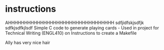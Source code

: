 # instructions

AHHHHHHHHHHHHHHHHHHHHHHHHHHHHHHHHH
sdfjidfskjsdfjk
sdfkjsdfkjlsdf
Simple C code to generate playing cards - Used in project for Technical Writing (ENGL410) on Instructions to create a Makefile

Ally has very nice hair
